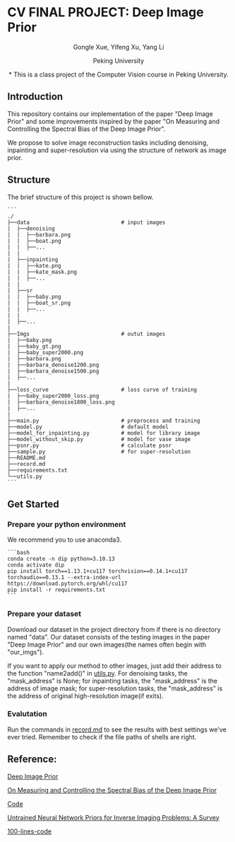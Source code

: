 # CV FINAL PROJECT: Deep Image Prior  

<div align="center">

Gongle Xue, Yifeng Xu, Yang Li 

Peking University


\* This is a class project of the Computer Vision course in Peking University. 

</div>


## Introduction
This repository contains our implementation of the paper "Deep Image Prior" and some improvements inspired by the paper "On Measuring and Controlling the Spectral Bias of the Deep Image Prior". 

We propose to solve image reconstruction tasks including denoising, inpainting and super-resolution via using the structure of network as image prior.

## Structure
The brief structure of this project is shown bellow. 

    ```
    ./
    ├──data                             # input images
    |  ├──denoising
    |  |  ├──barbara.png
    |  |  ├──boat.png
    |  |  ├──...
    |  |
    |  ├──inpainting
    |  |  ├──kate.png
    |  |  ├──kate_mask.png
    |  |  ├──...
    |  |
    |  ├──sr
    |  |  ├──baby.png
    |  |  ├──boat_sr.png
    |  |  ├──...
    |  |
    |  ├──...
    |
    ├──Imgs                             # outut images
    |  ├──baby.png
    |  ├──baby_gt.png
    |  ├──baby_super2000.png
    |  ├──barbara.png
    |  ├──barbara_denoise1200.png
    |  ├──barbara_denoise1500.png
    |  ├──...
    |
    ├──loss_curve                       # loss curve of training
    |  ├──baby_super2000_loss.png
    |  ├──barbara_denoise1800_loss.png
    |  ├──...
    |
    ├──main.py                          # preprocess and training 
    ├──model.py                         # default model
    ├──model_for_inpainting.py          # model for library image
    ├──model_without_skip.py            # model for vase image
    ├──psnr.py                          # calculate psnr
    ├──sample.py                        # for super-resolution
    ├──README.md
    ├──record.md
    ├──requirements.txt
    └──utils.py
    ```

## Get Started
### Prepare your python environment
We recommend you to use anaconda3.

    ```bash
    conda create -n dip python=3.10.13
    conda activate dip
    pip install torch==1.13.1+cu117 torchvision==0.14.1+cu117 torchaudio==0.13.1 --extra-index-url https://download.pytorch.org/whl/cu117
    pip install -r requirements.txt
    ```

### Prepare your dataset
Download our dataset in the project directory from []() if there is no directory named "data". Our dataset consists of the testing images in the paper "Deep Image Prior" and our own images(the names often begin with "our_imgs"). 

If you want to apply our method to other images, just add their address to the function "name2add()" in [utils.py](utils.py). For denoising tasks, the "mask_address" is None; for inpainting tasks, the "mask_address" is the address of image mask; for super-resolution tasks, the "mask_address" is the address of original high-resolution image(if exits).

### Evalutation
Run the commands in [record.md](record.md) to see the results with best settings we've ever tried. Remember to check if the file paths of shells are right.

## Reference: 
[Deep Image Prior](https://arxiv.org/pdf/1711.10925.pdf) 

[On Measuring and Controlling the Spectral Bias of the Deep Image Prior](https://arxiv.org/abs/2107.01125) 

[Code](https://github.com/DmitryUlyanov/deep-image-prior) 

[Untrained Neural Network Priors for Inverse Imaging Problems: A Survey](https://ieeexplore.ieee.org/stamp/stamp.jsp?tp=&arnumber=9878048) 

[100-lines-code](https://github.com/MaximeVandegar/Papers-in-100-Lines-of-Code)  